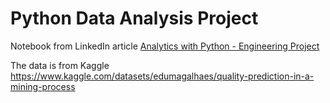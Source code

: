 # Python Data Analysis Project

Notebook from LinkedIn article [Analytics with Python - Engineering Project](https://www.linkedin.com/pulse/analytics-python-engineering-project-juanita-p/)

The data is from Kaggle https://www.kaggle.com/datasets/edumagalhaes/quality-prediction-in-a-mining-process
